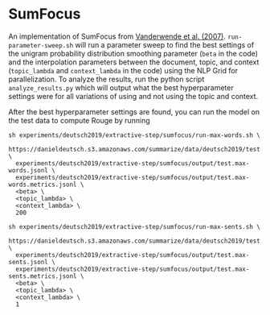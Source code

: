 # SumFocus
An implementation of SumFocus from [Vanderwende et al. (2007)](https://www.cis.upenn.edu/~nenkova/papers/ipm.pdf).
`run-parameter-sweep.sh` will run a parameter sweep to find the best settings of the unigram probability distribution smoothing parameter (`beta` in the code) and the interpolation parameters between the document, topic, and context (`topic_lambda` and `context_lambda` in the code) using the NLP Grid for parallelization.
To analyze the results, run the python script `analyze_results.py` which will output what the best hyperparameter settings were for all variations of using and not using the topic and context.

After the best hyperparameter settings are found, you can run the model on the test data to compute Rouge by running
```
sh experiments/deutsch2019/extractive-step/sumfocus/run-max-words.sh \
  https://danieldeutsch.s3.amazonaws.com/summarize/data/deutsch2019/test.v1.1.jsonl.gz \
  experiments/deutsch2019/extractive-step/sumfocus/output/test.max-words.jsonl \
  experiments/deutsch2019/extractive-step/sumfocus/output/test.max-words.metrics.jsonl \
  <beta> \
  <topic_lambda> \
  <context_lambda> \
  200

sh experiments/deutsch2019/extractive-step/sumfocus/run-max-sents.sh \
  https://danieldeutsch.s3.amazonaws.com/summarize/data/deutsch2019/test.v1.1.jsonl.gz \
  experiments/deutsch2019/extractive-step/sumfocus/output/test.max-sents.jsonl \
  experiments/deutsch2019/extractive-step/sumfocus/output/test.max-sents.metrics.jsonl \
  <beta> \
  <topic_lambda> \
  <context_lambda> \
  1
```
